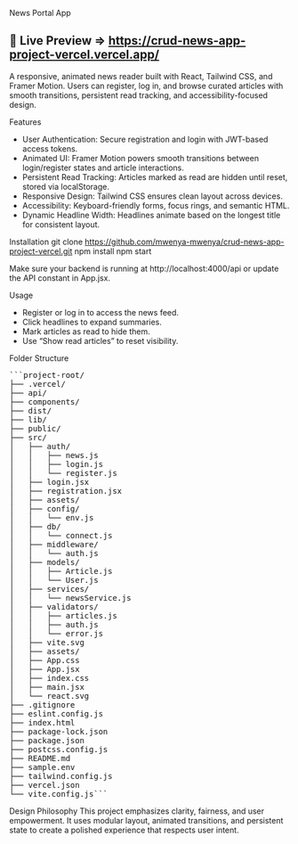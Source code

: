 News Portal App

## 🚀 Live Preview => https://crud-news-app-project-vercel.vercel.app/

A responsive, animated news reader built with React, Tailwind CSS, and Framer Motion. Users can register, log in, and browse curated articles with smooth transitions, persistent read tracking, and accessibility-focused design.

Features
- User Authentication: Secure registration and login with JWT-based access tokens.
- Animated UI: Framer Motion powers smooth transitions between login/register states and article interactions.
- Persistent Read Tracking: Articles marked as read are hidden until reset, stored via localStorage.
- Responsive Design: Tailwind CSS ensures clean layout across devices.
- Accessibility: Keyboard-friendly forms, focus rings, and semantic HTML.
- Dynamic Headline Width: Headlines animate based on the longest title for consistent layout.

Installation
git clone https://github.com/mwenya-mwenya/crud-news-app-project-vercel.git
npm install
npm start

Make sure your backend is running at http://localhost:4000/api or update the API constant in App.jsx.

Usage
- Register or log in to access the news feed.
- Click headlines to expand summaries.
- Mark articles as read to hide them.
- Use “Show read articles” to reset visibility.
  
Folder Structure
<pre>```project-root/
├── .vercel/
├── api/
├── components/
├── dist/
├── lib/
├── public/
├── src/
│   ├── auth/
│   │   ├── news.js
│   │   ├── login.js
│   │   └── register.js
│   ├── login.jsx
│   ├── registration.jsx
│   ├── assets/
│   ├── config/
│   │   └── env.js
│   ├── db/
│   │   └── connect.js
│   ├── middleware/
│   │   └── auth.js
│   ├── models/
│   │   ├── Article.js
│   │   └── User.js
│   ├── services/
│   │   └── newsService.js
│   ├── validators/
│   │   ├── articles.js
│   │   ├── auth.js
│   │   └── error.js
│   ├── vite.svg
│   ├── assets/
│   ├── App.css
│   ├── App.jsx
│   ├── index.css
│   ├── main.jsx
│   └── react.svg
├── .gitignore
├── eslint.config.js
├── index.html
├── package-lock.json
├── package.json
├── postcss.config.js
├── README.md
├── sample.env
├── tailwind.config.js
├── vercel.json
└── vite.config.js```</pre>

Design Philosophy
This project emphasizes clarity, fairness, and user empowerment. It uses modular layout, animated transitions, and persistent state to create a polished experience that respects user intent.
